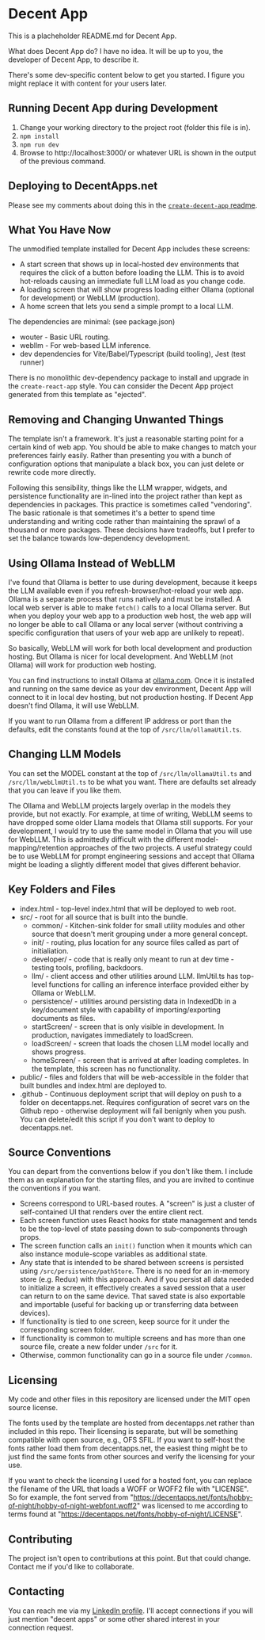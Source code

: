 # Decent App

This is a placheholder README.md for Decent App.

What does Decent App do? I have no idea. It will be up to you, the developer of Decent App, to describe it.

There's some dev-specific content below to get you started. I figure you might replace it with content for your users later.

## Running Decent App during Development

1. Change your working directory to the project root (folder this file is in).
2. `npm install`
3. `npm run dev`
4. Browse to http://localhost:3000/ or whatever URL is shown in the output of the previous command.

## Deploying to DecentApps.net

Please see my comments about doing this in the [`create-decent-app` readme](https://github.com/erikh2000/create-decent-app/blob/main/readme.md). 

## What You Have Now

The unmodified template installed for Decent App includes these screens:

* A start screen that shows up in local-hosted dev environments that requires the click of a button before loading the LLM. This is to avoid hot-reloads causing an immediate full LLM load as you change code.
* A loading screen that will show progress loading either Ollama (optional for development) or WebLLM (production).
* A home screen that lets you send a simple prompt to a local LLM.

The dependencies are minimal: (see package.json)

* wouter - Basic URL routing.
* webllm - For web-based LLM inference.
* dev dependencies for Vite/Babel/Typescript (build tooling), Jest (test runner)

There is no monolithic dev-dependency package to install and upgrade in the `create-react-app` style. You can consider the Decent App project generated from this template as "ejected".

## Removing and Changing Unwanted Things

The template isn't a framework. It's just a reasonable starting point for a certain kind of web app. You should be able to make changes to match your preferences fairly easily. Rather than presenting you with a bunch of configuration options that manipulate a black box, you can just delete or rewrite code more directly.

Following this sensibility, things like the LLM wrapper, widgets, and persistence functionality are in-lined into the project rather than kept as dependencies in packages.
This practice is sometimes called "vendoring". The basic rationale is that sometimes it's a better to spend time understanding and writing code rather than maintaining the sprawl of a thousand or more packages. These decisions have tradeoffs, but I prefer to set the balance towards low-dependency development.

## Using Ollama Instead of WebLLM

I've found that Ollama is better to use during development, because it keeps the LLM available even if you refresh-browser/hot-reload your web app. Ollama is a separate process that runs natively and must be installed. A local web server is able to make `fetch()` calls to a local Ollama server. But when you deploy your web app to a production web host, the web app will no longer be able to call Ollama or any local server (without contriving a specific configuration that users of your web app are unlikely to repeat).

So basically, WebLLM will work for both local development and production hosting. But Ollama is nicer for local development. And WebLLM (not Ollama) will work for production web hosting.

You can find instructions to install Ollama at [ollama.com](https://ollama.com/). Once it is installed and running on the same device as your dev environment, Decent App will connect to it in local dev hosting, but not production hosting. If Decent App doesn't find Ollama, it will use WebLLM.

If you want to run Ollama from a different IP address or port than the defaults, edit the constants found at the top of `/src/llm/ollamaUtil.ts`.

## Changing LLM Models

You can set the MODEL constant at the top of `/src/llm/ollamaUtil.ts` and `/src/llm/webLlmUtil.ts` to be what you want. There are defaults set already that you can leave if you like them.

The Ollama and WebLLM projects largely overlap in the models they provide, but not exactly. For example, at time of writing, WebLLM seems to have dropped some older Llama models that Ollama still supports. For your development, I would try to use the same model in Ollama that you will use for WebLLM. This is admittedly difficult with the different model-mapping/retention approaches of the two projects. A useful strategy could be to use WebLLM for prompt engineering sessions and accept that Ollama might be loading a slightly different model that gives different behavior.

## Key Folders and Files

* index.html - top-level index.html that will be deployed to web root.
* src/ - root for all source that is built into the bundle.
  * common/ - Kitchen-sink folder for small utility modules and other source that doesn't merit grouping under a more general concept.
  * init/ - routing, plus location for any source files called as part of initialiation.
  * developer/ - code that is really only meant to run at dev time - testing tools, profiling, backdoors.
  * llm/ - client access and other utilities around LLM. llmUtil.ts has top-level functions for calling an inference interface provided either by Ollama or WebLLM.
  * persistence/ - utilities around persisting data in IndexedDb in a key/document style with capability of importing/exporting documents as files.
  * startScreen/ - screen that is only visible in development. In production, navigates immediately to loadScreen.
  * loadScreen/ - screen that loads the chosen LLM model locally and shows progress.
  * homeScreen/ - screen that is arrived at after loading completes. In the template, this screen has no functionality.
* public/ - files and folders that will be web-accessible in the folder that built bundles and index.html are deployed to.
* .github - Continuous deployment script that will deploy on push to a folder on decentapps.net. Requires configuration of secret vars on the Github repo - otherwise deployment will fail benignly when you push. You can delete/edit this script if you don't want to deploy to decentapps.net.

## Source Conventions

You can depart from the conventions below if you don't like them. I include them as an explanation for the starting files, and you are invited to continue the conventions if you want.

* Screens correspond to URL-based routes. A "screen" is just a cluster of self-contained UI that renders over the entire client rect.
* Each screen function uses React hooks for state management and tends to be the top-level of state passing down to sub-components through props.
* The screen function calls an `init()` function when it mounts which can also instance module-scope variables as additional state.
* Any state that is intended to be shared between screens is persisted using `/src/persistence/pathStore`. There is no need for an in-memory store (e.g. Redux) with this approach. And if you persist all data needed to initialize a screen, it effectively creates a saved session that a user can return to on the same device. That saved state is also exportable and importable (useful for backing up or transferring data between devices).
* If functionality is tied to one screen, keep source for it under the corresponding screen folder.
* If functionality is common to multiple screens and has more than one source file, create a new folder under `/src` for it.
* Otherwise, common functionality can go in a source file under `/common`.

## Licensing

My code and other files in this repository are licensed under the MIT open source license.

The fonts used by the template are hosted from decentapps.net rather than included in this repo. Their licensing is separate, but will be something compatible with open source, e.g., OFS SFIL. If you want to self-host the fonts rather load them from decentapps.net, the easiest thing might be to just find the same fonts from other sources and verify the licensing for your use. 

If you want to check the licensing I used for a hosted font, you can replace the filename of the URL that loads a WOFF or WOFF2 file with "LICENSE". So for example, the font served from "https://decentapps.net/fonts/hobby-of-night/hobby-of-night-webfont.woff2" was licensed to me according to terms found at "https://decentapps.net/fonts/hobby-of-night/LICENSE".

## Contributing

The project isn't open to contributions at this point. But that could change. Contact me if you'd like to collaborate.

## Contacting

You can reach me via my [LinkedIn profile](https://www.linkedin.com/in/erikhermansen/). I'll accept connections if you will just mention "decent apps" or some other shared interest in your connection request.